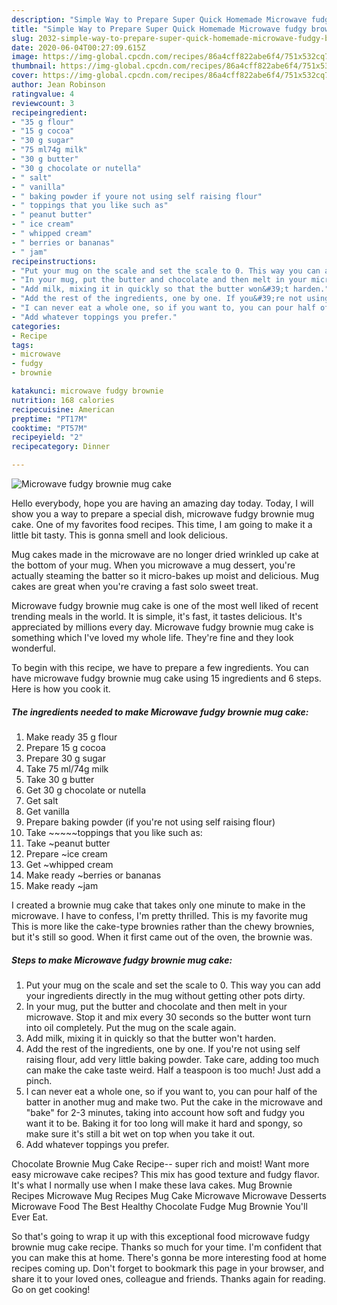 ```yaml
---
description: "Simple Way to Prepare Super Quick Homemade Microwave fudgy brownie mug cake"
title: "Simple Way to Prepare Super Quick Homemade Microwave fudgy brownie mug cake"
slug: 2032-simple-way-to-prepare-super-quick-homemade-microwave-fudgy-brownie-mug-cake
date: 2020-06-04T00:27:09.615Z
image: https://img-global.cpcdn.com/recipes/86a4cff822abe6f4/751x532cq70/microwave-fudgy-brownie-mug-cake-recipe-main-photo.jpg
thumbnail: https://img-global.cpcdn.com/recipes/86a4cff822abe6f4/751x532cq70/microwave-fudgy-brownie-mug-cake-recipe-main-photo.jpg
cover: https://img-global.cpcdn.com/recipes/86a4cff822abe6f4/751x532cq70/microwave-fudgy-brownie-mug-cake-recipe-main-photo.jpg
author: Jean Robinson
ratingvalue: 4
reviewcount: 3
recipeingredient:
- "35 g flour"
- "15 g cocoa"
- "30 g sugar"
- "75 ml74g milk"
- "30 g butter"
- "30 g chocolate or nutella"
- " salt"
- " vanilla"
- " baking powder if youre not using self raising flour"
- " toppings that you like such as"
- " peanut butter"
- " ice cream"
- " whipped cream"
- " berries or bananas"
- " jam"
recipeinstructions:
- "Put your mug on the scale and set the scale to 0. This way you can add your ingredients directly in the mug without getting other pots dirty."
- "In your mug, put the butter and chocolate and then melt in your microwave. Stop it and mix every 30 seconds so the butter wont turn into oil completely. Put the mug on the scale again."
- "Add milk, mixing it in quickly so that the butter won&#39;t harden."
- "Add the rest of the ingredients, one by one. If you&#39;re not using self raising flour, add very little baking powder. Take care, adding too much can make the cake taste weird. Half a teaspoon is too much! Just add a pinch."
- "I can never eat a whole one, so if you want to, you can pour half of the batter in another mug and make two. Put the cake in the microwave and &#34;bake&#34; for 2-3 minutes, taking into account how soft and fudgy you want it to be. Baking it for too long will make it hard and spongy, so make sure it&#39;s still a bit wet on top when you take it out."
- "Add whatever toppings you prefer."
categories:
- Recipe
tags:
- microwave
- fudgy
- brownie

katakunci: microwave fudgy brownie 
nutrition: 168 calories
recipecuisine: American
preptime: "PT17M"
cooktime: "PT57M"
recipeyield: "2"
recipecategory: Dinner

---
```



![Microwave fudgy brownie mug cake](https://img-global.cpcdn.com/recipes/86a4cff822abe6f4/751x532cq70/microwave-fudgy-brownie-mug-cake-recipe-main-photo.jpg)

Hello everybody, hope you are having an amazing day today. Today, I will show you a way to prepare a special dish, microwave fudgy brownie mug cake. One of my favorites food recipes. This time, I am going to make it a little bit tasty. This is gonna smell and look delicious.

Mug cakes made in the microwave are no longer dried wrinkled up cake at the bottom of your mug. When you microwave a mug dessert, you&#39;re actually steaming the batter so it micro-bakes up moist and delicious. Mug cakes are great when you&#39;re craving a fast solo sweet treat.

Microwave fudgy brownie mug cake is one of the most well liked of recent trending meals in the world. It is simple, it's fast, it tastes delicious. It's appreciated by millions every day. Microwave fudgy brownie mug cake is something which I've loved my whole life. They're fine and they look wonderful.


To begin with this recipe, we have to prepare a few ingredients. You can have microwave fudgy brownie mug cake using 15 ingredients and 6 steps. Here is how you cook it.

<!--inarticleads1-->

##### The ingredients needed to make Microwave fudgy brownie mug cake:

1. Make ready 35 g flour
1. Prepare 15 g cocoa
1. Prepare 30 g sugar
1. Take 75 ml/74g milk
1. Take 30 g butter
1. Get 30 g chocolate or nutella
1. Get  salt
1. Get  vanilla
1. Prepare  baking powder (if you&#39;re not using self raising flour)
1. Take  ~~~~~toppings that you like such as:
1. Take  ~peanut butter
1. Prepare  ~ice cream
1. Get  ~whipped cream
1. Make ready  ~berries or bananas
1. Make ready  ~jam


I created a brownie mug cake that takes only one minute to make in the microwave. I have to confess, I&#39;m pretty thrilled. This is my favorite mug This is more like the cake-type brownies rather than the chewy brownies, but it&#39;s still so good. When it first came out of the oven, the brownie was. 

<!--inarticleads2-->

##### Steps to make Microwave fudgy brownie mug cake:

1. Put your mug on the scale and set the scale to 0. This way you can add your ingredients directly in the mug without getting other pots dirty.
1. In your mug, put the butter and chocolate and then melt in your microwave. Stop it and mix every 30 seconds so the butter wont turn into oil completely. Put the mug on the scale again.
1. Add milk, mixing it in quickly so that the butter won&#39;t harden.
1. Add the rest of the ingredients, one by one. If you&#39;re not using self raising flour, add very little baking powder. Take care, adding too much can make the cake taste weird. Half a teaspoon is too much! Just add a pinch.
1. I can never eat a whole one, so if you want to, you can pour half of the batter in another mug and make two. Put the cake in the microwave and &#34;bake&#34; for 2-3 minutes, taking into account how soft and fudgy you want it to be. Baking it for too long will make it hard and spongy, so make sure it&#39;s still a bit wet on top when you take it out.
1. Add whatever toppings you prefer.


Chocolate Brownie Mug Cake Recipe-- super rich and moist! Want more easy microwave cake recipes? This mix has good texture and fudgy flavor. It&#39;s what I normally use when I make these lava cakes. Mug Brownie Recipes Microwave Mug Recipes Mug Cake Microwave Microwave Desserts Microwave Food The Best Healthy Chocolate Fudge Mug Brownie You&#39;ll Ever Eat. 

So that's going to wrap it up with this exceptional food microwave fudgy brownie mug cake recipe. Thanks so much for your time. I'm confident that you can make this at home. There's gonna be more interesting food at home recipes coming up. Don't forget to bookmark this page in your browser, and share it to your loved ones, colleague and friends. Thanks again for reading. Go on get cooking!
